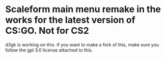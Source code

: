 # Scaleform main menu remake in the works for the latest version of CS:GO. Not for CS2

d3gk is working on this. if you want to make a fork of this, make sure you follow the gpl 3.0 license attached to this.

